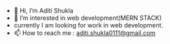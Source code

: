 - 👋 Hi, I’m Aditi Shukla
- 👀 I’m interested in web development(MERN STACK)
- currently I am looking for work in web development.
- 📫 How to reach me : aditi.shukla0111@gmail.com

<!---
ADITISHUKLA0111/ADITISHUKLA0111 is a ✨ special ✨ repository because its `README.md` (this file) appears on your GitHub profile.
You can click the Preview link to take a look at your changes.
--->
